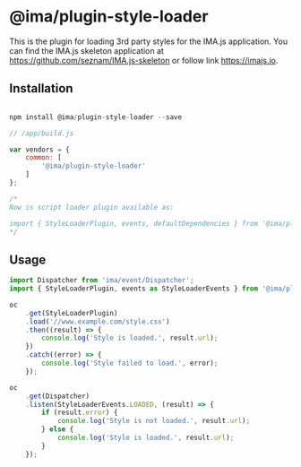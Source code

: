 # @ima/plugin-style-loader

This is the plugin for loading 3rd party styles for the IMA.js application.
You can find the IMA.js skeleton application at <https://github.com/seznam/IMA.js-skeleton>
or follow link <https://imajs.io>.

## Installation

```javascript

npm install @ima/plugin-style-loader --save

```

```javascript
// /app/build.js

var vendors = {
	common: [
		'@ima/plugin-style-loader'
	]
};

/*
Now is script loader plugin available as:

import { StyleLoaderPlugin, events, defaultDependencies } from '@ima/plugin-style-loader';
*/

```

## Usage

```javascript
import Dispatcher from 'ima/event/Dispatcher';
import { StyleLoaderPlugin, events as StyleLoaderEvents } from '@ima/plugin-style-loader';

oc
	.get(StyleLoaderPlugin)
	.load('//www.example.com/style.css')
	.then((result) => {
		console.log('Style is loaded.', result.url);
	})
	.catch((error) => {
		console.log('Style failed to load.', error);
	});

oc
	.get(Dispatcher)
	.listen(StyleLoaderEvents.LOADED, (result) => {
		if (result.error) {
			console.log('Style is not loaded.', result.url);
		} else {
			console.log('Style is loaded.', result.url);
		}
	});

```
